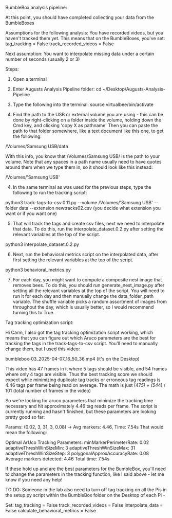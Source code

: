 BumbleBox analysis pipeline:

At this point, you should have completed collecting your data from the BumbleBoxes

Assumptions for the following analysis:
You have recorded videos, but you haven't tracked them yet. This means that on the BumbleBoxes, you've
set:
tag_tracking = False
track_recorded_videos = False

Next assumption: You want to interpolate missing data under a certain number of seconds (usually 2 or 3)





Steps:
1. Open a terminal
2. Enter Augusts Analysis Pipeline folder:
cd ~/Desktop/Augusts-Analysis-Pipeline

2. Type the following into the terminal: 
source virtualbee/bin/activate

3. Find the path to the USB or external volume you are using - this can be done by right-clicking on a folder inside the volume, 
holding down the Cmd key, and clicking 'copy X as pathname'
Then you can paste the path to that folder somewhere, like a text document like this one, to get the following:

/Volumes/Samsung USB/data

With this info, you know that /Volumes/Samsung USB/ is the path to your volume. Note that any spaces in a path name usually
need to have quotes around them when we type them in, so it should look like this instead:

/Volumes/'Samsung USB'

4. In the same terminal as was used for the previous steps, type the following to run the tracking script:

python3 track-tags-to-csv.0.11.py --volume /Volumes/'Samsung USB' --folder data --extension newtracks02.csv (you decide what extension you want or if you want one)

5. That will track the tags and create csv files, next we need to interpolate that data. To do this, run the interpolate_dataset.0.2.py after setting the relevant variables at the top of the script. 

python3 interpolate_dataset.0.2.py

6. Next, run the behavioral metrics script on the interpolated data, after first setting the relevant variables at the top of the script. 

python3 behavioral_metrics.py

7. For each day, you might want to compute a composite nest image that removes bees. To do this, you should run generate_nest_image.py after setting all the relevant variables at the top of the script. You will need to run it for each day and then manually change the data_folder_path variable. The shuffle variable picks a random assortment of images from throughout the day, which is usually better, so I would recommend turning this to True. 




Tag tracking optimization script:

Hi Carm, I also got the tag tracking optimization script working, which means that you can figure out which Aruco parameters are the best for tracking the tags in the track-tags-to-csv script. You'll need to manually change them, but I used this video: 

bumblebox-03_2025-04-07_16_50_36.mp4 (it's on the Desktop)

This video has 47 frames in it where 5 tags should be visible, and 54 frames where only 4 tags are visible. Thus the best tracking score we should expect while minimizing duplicate tag tracks or erroneous tag readings is 4.46 tags per frame being read on average. The math is just (47*5) + (54*4) / 101 (total number of frames in the video)

So we're looking for aruco parameters that minimize the tracking time necessary and hit approximately 4.46 tag reads per frame. The script is currently running and hasn't finished, 
but these parameters are looking pretty good so far:

Params: (0.02, 3, 31, 3, 0.08) -> Avg markers: 4.46, Time: 7.54s 
That would mean the following:

Optimal ArUco Tracking Parameters:
minMarkerPerimeterRate: 0.02
adaptiveThreshWinSizeMin: 3
adaptiveThreshWinSizeMax: 31
adaptiveThreshWinSizeStep: 3
polygonalApproxAccuracyRate: 0.08
Average markers detected: 4.46
Total time: 7.54s

If these hold up and are the best parameters for the BumbleBox, you'll need to change the parameters in the tracking function, like I said above - let me know if you need any help!


TO DO:
Someone in the lab also need to turn off tag tracking on all the Pis in the setup.py script within the BumbleBox folder on the Desktop of each Pi -

Set:
tag_tracking = False
track_recorded_videos = False
interpolate_data = False
calculate_behavioral_metrics = False



